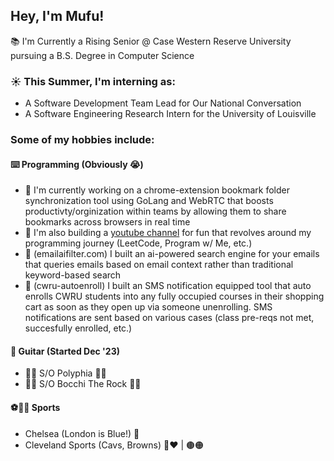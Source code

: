 ## Hey, I'm Mufu!

📚 I'm Currently a Rising Senior @ Case Western Reserve University pursuing a B.S. Degree in Computer Science

### ☀️ This Summer, I'm interning as:
- A Software Development Team Lead for Our National Conversation
- A Software Engineering Research Intern for the University of Louisville

### Some of my hobbies include:

#### ⌨️ Programming (Obviously 😭)
- 🌱 I'm currently working on a chrome-extension bookmark folder synchronization tool using GoLang and WebRTC that boosts productivty/orginization within teams by allowing them to share bookmarks across browsers in real time
- 🌱 I'm also building a [youtube channel](https://www.youtube.com/@moof108) for fun that revolves around my programming journey (LeetCode, Program w/ Me, etc.)
- 🧱 (emailaifilter.com) I built an ai-powered search engine for your emails that queries emails based on email context rather than traditional keyword-based search
- 🧱 (cwru-autoenroll) I built an SMS notification equipped tool that auto enrolls CWRU students into any fully occupied courses in their shopping cart as soon as they open up via someone unenrolling. SMS notifications are sent based on various cases (class pre-reqs not met, succesfully enrolled, etc.)

#### 🎸 Guitar (Started Dec '23)
- 🤘🏾 S/O Polyphia 🤘🏾
- 🤘🏾 S/O Bocchi The Rock 🤘🏾

#### ⚽️🏀🏈 Sports
- Chelsea (London is Blue!) 🔹
- Cleveland Sports (Cavs, Browns) 💛❤️ | 🟤🟠

  
  


  
